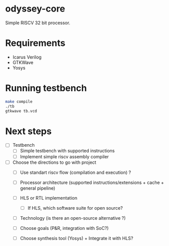 # odyssey-core

Simple RISCV 32 bit processor.

# Requirements

- Icarus Verilog
- GTKWave
- Yosys

# Running testbench 

```sh
make compile
./tb
gtkwave tb.vcd
```

# Next steps

- [ ] Testbench
    - [ ] Simple testbench with supported instructions
    - [ ] Implement simple riscv assembly compiler
- [ ] Choose the directions to go with project
    - [ ] Use standart riscv flow (compilation and execution) ?
    - [ ] Processor architecture (supported instructions/extensions + cache + general pipeline)
    - [ ] HLS or RTL implementation
        - [ ] If HLS, which software suite for open source?
    - [ ] Technology (is there an open-source alternative ?)
    - [ ] Choose goals (P&R, integration with SoC?)
    - [ ] Choose synthesis tool (Yosys) + Integrate it with HLS?


